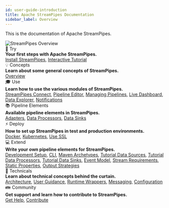 ```yaml
---
id: user-guide-introduction
title: Apache StreamPipes Documentation
sidebar_label: Overview
---
```


This is the documentation of Apache StreamPipes.

<img class="docs-image docs-image-small" src="/docs/img/01_try-overview/01_streampipes-overview.png" alt="StreamPipes Overview">


<div class="container grid col-3">
    <div class="column">
        <div class="toc-box">
            <div class="toc-header border-thin">
                🚀 Try
            </div>
            <div class="toc-content">
                <div class="toc-section-header"><b>Your first steps with Apache StreamPipes.</b></div>
               <a href="try-installation">Install StreamPipes</a>, <a href="try-tutorial">Interactive Tutorial</a>
            </div>
        </div>
    </div>
    <div class="column">
        <div class="toc-box">
            <div class="toc-header border-thin">
                💡 Concepts
            </div>
            <div class="toc-content">
                <div class="toc-section-header"><b>Learn about some general concepts of StreamPipes.</b></div>
                <a href="concepts-overview">Overview</a>
            </div>
        </div>
    </div>
    <div class="column">
        <div class="toc-box">
            <div class="toc-header border-thin">
                🎓 Use
            </div>
            <div class="toc-content">
                <div class="toc-section-header"><b>Learn how to use the various modules of StreamPipes.</b></div>
                <a href="use-connect">StreamPipes Connect</a>, <a href="use-pipeline-editor">Pipeline Editor</a>, <a href="use-managing-pipelines">Managing Pipelines</a>, 
                <a href="use-live-dashboard">Live Dashboard</a>, <a href="use-data-explorer">Data Explorer</a>, <a href="use-notifications">Notifications</a>
            </div>
        </div>
    </div>
    <div class="column">
        <div class="toc-box">
            <div class="toc-header border-thin">
                📚 Pipeline Elements
            </div>
            <div class="toc-content">
                <div class="toc-section-header"><b>Available pipeline elements in StreamPipes.</b></div>
                <a href="pe/org.apache.streampipes.connect.protocol.stream.kafka">Adapters</a>, 
                <a href="pe/org.apache.streampipes.processors.aggregation.flink.aggregation">Data Processors</a>, 
                <a href="pe/org.apache.streampipes.sinks.databases.jvm.couchdb">Data Sinks</a> 
            </div>
        </div>
    </div>
    <div class="column">
        <div class="toc-box">
            <div class="toc-header border-thin">
                ⚡ Deploy 
            </div>
            <div class="toc-content">
                <div class="toc-section-header"><b>How to set up StreamPipes in test and production environments.</b></div>
                <a href="deploy-docker">Docker</a>, <a href="deploy-kubernetes">Kubernetes</a>, <a href="deploy-use-ssl">Use SSL</a>
            </div>
        </div>
    </div>
    <div class="column">
        <div class="toc-box">
            <div class="toc-header border-thin">
                💻 Extend
            </div>
            <div class="toc-content">
                <div class="toc-section-header"><b>Write your own pipeline elements for StreamPipes.</b></div>
                <a href="extend-setup">Development Setup</a>, <a href="extend-cli">CLI</a>, <a href="extend-archetypes">Maven Archetypes</a>,
                <a href="extend-tutorial-data-sources">Tutorial Data Sources</a>, <a href="extend-tutorial-data-processors">Tutorial Data Processors</a>, <a href="extend-tutorial-data-sinks">Tutorial Data Sinks</a>,
                <a href="extend-sdk-event-model">Event Model</a>, <a href="extend-sdk-stream-requirements">Stream Requirements</a>, <a href="extend-sdk-static-properties">Static Properties</a>,
                <a href="extend-output-strategies">Output Strategies</a>
            </div>
        </div>
    </div>
    <div class="column">
        <div class="toc-box">
            <div class="toc-header border-thin">
                🔧 Technicals
            </div>
            <div class="toc-content">
                <div class="toc-section-header"><b>Learn about technical concepts behind the curtain.</b></div>
                <a href="technicals-architecture">Architecture</a>, <a href="technicals-user-guidance">User Guidance</a>, <a href="technicals-runtime-wrappers">Runtime Wrappers</a>,
                <a href="technicals-messaging">Messaging</a>, <a href="technicals-configuration">Configuration</a>
            </div>
        </div>
    </div>
    <div class="column">
        <div class="toc-box">
            <div class="toc-header border-thin">
                👪 Community
            </div>
            <div class="toc-content">
                <div class="toc-section-header"><b>Get support and learn how to contribute to StreamPipes.</b></div>
                <a href="community-get-help">Get Help</a>, <a href="community-contribute">Contribute</a>
            </div>
        </div>
    </div>
</div>


